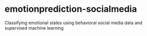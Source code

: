 # emotionprediction-socialmedia
Classifying emotional states using behavioral social media data and supervised machine learning
